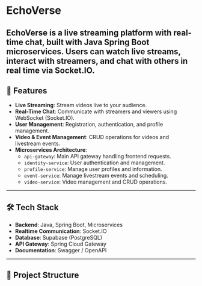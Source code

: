 # EchoVerse
**EchoVerse** is a live streaming platform with real-time chat, built with **Java Spring Boot microservices**. Users can watch live streams, interact with streamers, and chat with others in real time via Socket.IO.
---
## 🚀 Features
- **Live Streaming**: Stream videos live to your audience.
- **Real-Time Chat**: Communicate with streamers and viewers using WebSocket (Socket.IO).
- **User Management**: Registration, authentication, and profile management.
- **Video & Event Management**: CRUD operations for videos and livestream events.
- **Microservices Architecture**:
  - `api-gateway`: Main API gateway handling frontend requests.
  - `identity-service`: User authentication and management.
  - `profile-service`: Manage user profiles and information.
  - `event-service`: Manage livestream events and scheduling.
  - `video-service`: Video management and CRUD operations.
---
## 🛠 Tech Stack
- **Backend**: Java, Spring Boot, Microservices
- **Realtime Communication**: Socket.IO
- **Database**: Supabase (PostgreSQL)
- **API Gateway**: Spring Cloud Gateway
- **Documentation**: Swagger / OpenAPI
---
## 📂 Project Structure

